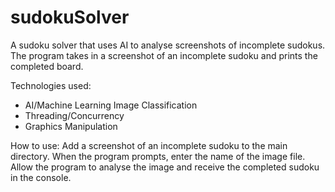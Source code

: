# sudokuSolver
A sudoku solver that uses AI to analyse screenshots of incomplete sudokus. The program takes in a screenshot of an incomplete sudoku and prints the completed board.

Technologies used:
- AI/Machine Learning Image Classification
- Threading/Concurrency
- Graphics Manipulation

How to use:
Add a screenshot of an incomplete sudoku to the main directory. When the program prompts, enter the name of the image file.
Allow the program to analyse the image and receive the completed sudoku in the console.
